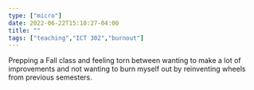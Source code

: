 ```yaml
---
type: ["micro"]
date: 2022-06-22T15:10:27-04:00
title: ""
tags: ["teaching","ICT 302","burnout"]
---
```

Prepping a Fall class and feeling torn between wanting to make a lot of improvements and not wanting to burn myself out by reinventing wheels from previous semesters. 
